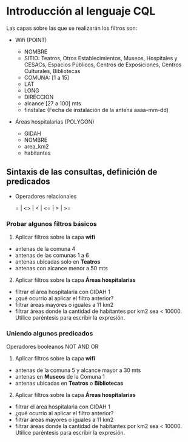 # Introducción al lenguaje CQL

Las capas sobre las que se realizarán los filtros son:

* Wifi (POINT)
  * NOMBRE
  * SITIO: Teatros, Otros Establecimientos, Museos, Hospitales y CESACs, Espacios Públicos, Centros de Exposiciones, Centros Culturales, Bibliotecas
  * COMUNA: [1 a 15]
  * LAT
  * LONG
  * DIRECCION
  * alcance [27 a 100] mts
  * finstalac (Fecha de instalación de la antena aaaa-mm-dd)

* Áreas hospitalarias (POLYGON)
  * GIDAH 
  * NOMBRE
  * area_km2
  * habitantes

## Sintaxis de las consultas, definición de predicados

- Operadores relacionales

  = | <> | < | <= | > | >=


### Probar algunos filtros básicos

1. Aplicar filtros sobre la capa **wifi** 
  * antenas de la comuna 4
  * antenas de las comunas 1 a 6
  * antenas ubicadas solo en **Teatros**
  * antenas con alcance menor a 50 mts


2. Aplicar filtros sobre la capa **Áreas hospitalarias** 
  * filtrar el área hospitalaria con GIDAH 1
  * ¿qué ocurrio al aplicar el filtro anterior?
  * filtrar áreas mayores o iguales a 11 km2
  * filtrar áreas donde la cantidad de habitantes por km2 sea < 10000. Utilice paréntesis para escribir la expresión.

### Uniendo algunos predicados
  Operadores booleanos NOT AND OR
  
1. Aplicar filtros sobre la capa **wifi** 
  * antenas de la comuna 5 y alcance mayor a 30 mts
  * antenas en **Museos** de la Comuna 1
  * antenas ubicadas en **Teatros** o **Bibliotecas**


2. Aplicar filtros sobre la capa **Áreas hospitalarias** 
  * filtrar el área hospitalaria con GIDAH 1
  * ¿qué ocurrio al aplicar el filtro anterior?
  * filtrar áreas mayores o iguales a 11 km2
  * filtrar áreas donde la cantidad de habitantes por km2 sea < 10000. Utilice paréntesis para escribir la expresión.









